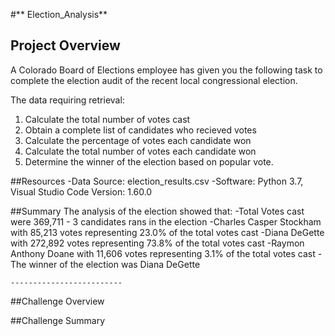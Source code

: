 #** Election_Analysis**

## Project Overview
A Colorado Board of Elections employee has given you the following task to complete the election audit of the recent local congressional election.

The data requiring retrieval:
1. Calculate the total number of votes cast
2. Obtain a complete list of candidates who recieved votes
3. Calculate the percentage of votes each candidate won
4. Calculate the total number of votes each candidate won
5. Determine the winner of the election based on popular vote.



##Resources
-Data Source: election_results.csv
-Software: Python 3.7, Visual Studio Code Version: 1.60.0 

##Summary
The analysis of the election showed that:
    -Total Votes cast were 369,711
    - 3 candidates rans in the election
        -Charles Casper Stockham with 85,213 votes representing 23.0% of the total votes cast
        -Diana DeGette with 272,892 votes representing 73.8% of the total votes cast
        -Raymon Anthony Doane with 11,606 votes representing 3.1% of the total votes cast
    -The winner of the election was Diana DeGette

    -------------------------
##Challenge Overview

##Challenge Summary
